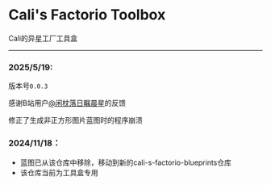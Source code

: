 # Cali's Factorio Toolbox

Cali的异星工厂工具盒

---

### 2025/5/19:

版本号`0.0.3`

感谢B站用户[@闲枕落日瞩晨星](https://space.bilibili.com/286221284)的反馈

修正了生成非正方形图片蓝图时的程序崩溃


### 2024/11/18：

- 蓝图已从该仓库中移除，移动到新的cali-s-factorio-blueprints仓库
- 该仓库当前为工具盒专用

